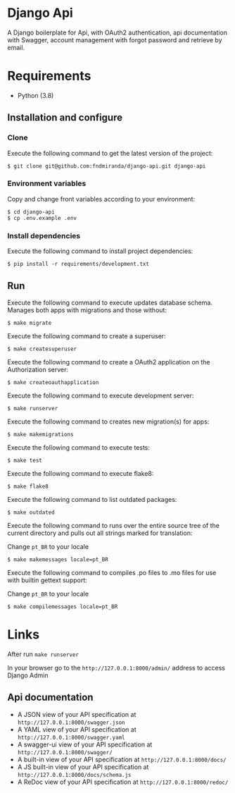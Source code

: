 # Django Api

A Django boilerplate for Api, with OAuth2 authentication, api documentation with Swagger,
account management with forgot password and retrieve by email.

# Requirements

* Python (3.8)

## Installation and configure

### Clone

Execute the following command to get the latest version of the project:

```terminal
$ git clone git@github.com:fndmiranda/django-api.git django-api
```

### Environment variables

Copy and change front variables according to your environment:

```terminal
$ cd django-api
$ cp .env.example .env
```

### Install dependencies

Execute the following command to install project dependencies:

```terminal
$ pip install -r requirements/development.txt
```

## Run

Execute the following command to execute updates database schema. Manages both apps with migrations and those without:

```terminal
$ make migrate
```

Execute the following command to create a superuser:

```terminal
$ make createsuperuser
```

Execute the following command to create a OAuth2 application on the Authorization server:

```terminal
$ make createoauthapplication
```

Execute the following command to execute development server:

```terminal
$ make runserver
```

Execute the following command to creates new migration(s) for apps:

```terminal
$ make makemigrations
```

Execute the following command to execute tests:

```terminal
$ make test
```

Execute the following command to execute flake8:

```terminal
$ make flake8
```

Execute the following command to list outdated packages:

```terminal
$ make outdated
```

Execute the following command to runs over the entire source tree of the current directory and pulls 
out all strings marked for translation:

Change `pt_BR` to your locale

```terminal
$ make makemessages locale=pt_BR
```

Execute the following command to compiles .po files to .mo files for use with builtin gettext support:

Change `pt_BR` to your locale

```terminal
$ make compilemessages locale=pt_BR
```

# Links

After run `make runserver`

In your browser go to the `http://127.0.0.1:8000/admin/` address to access Django Admin

## Api documentation

* A JSON view of your API specification at `http://127.0.0.1:8000/swagger.json`
* A YAML view of your API specification at `http://127.0.0.1:8000/swagger.yaml`
* A swagger-ui view of your API specification at `http://127.0.0.1:8000/swagger/`
* A built-in view of your API specification at `http://127.0.0.1:8000/docs/`
* A JS built-in view of your API specification at `http://127.0.0.1:8000/docs/schema.js`
* A ReDoc view of your API specification at `http://127.0.0.1:8000/redoc/`